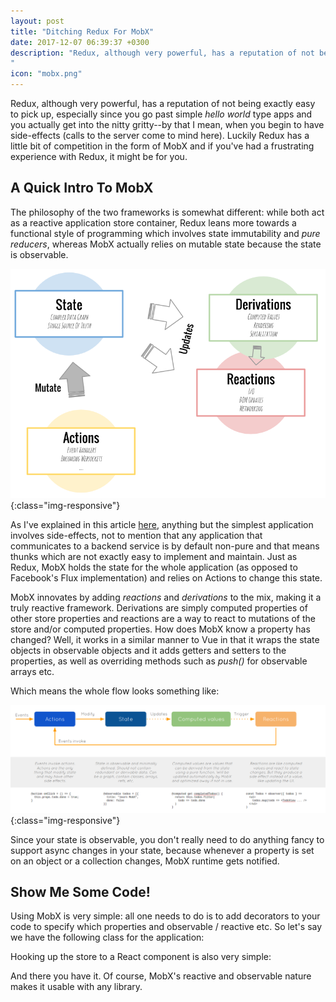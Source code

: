 ```yaml
---
layout: post
title: "Ditching Redux For MobX"
date: 2017-12-07 06:39:37 +0300
description: "Redux, although very powerful, has a reputation of not being exactly easy to pick up, especially since you go past simple *hello world* type apps and you actually get into the nitty gritty-by that I mean, when you begin to have side-effects (calls to the server come to mind here).
"
icon: "mobx.png"
---
```

Redux, although very powerful, has a reputation of not being exactly easy to pick up, especially since you go past simple *hello world* type apps and you actually get into the nitty gritty--by that I mean, when you begin to have side-effects (calls to the server come to mind here). Luckily Redux has a little bit of competition in the form of MobX and if you've had a frustrating experience with Redux, it might be for you.

## A Quick Intro To MobX
The philosophy of the two frameworks is somewhat different: while both act as a reactive application store container, Redux leans more towards a functional style of programming which involves state immutability and *pure reducers*, whereas MobX actually relies on mutable state because the state is observable.

![mobx-overview](/images/mobx-overview.png){:class="img-responsive"}

As I've explained in this article [here](/redux-async-flow), anything but the simplest application involves side-effects, not to mention that any application that communicates to a backend service is by default non-pure and that means thunks which are not exactly easy to implement and maintain. Just as Redux, MobX holds the state for the whole application (as opposed to Facebook's Flux implementation) and relies on Actions to change this state.

MobX innovates by adding *reactions* and *derivations* to the mix, making it a truly reactive framework. Derivations are simply computed properties of other store properties and reactions are a way to react to mutations of the store and/or computed properties. How does MobX know a property has changed? Well, it works in a similar manner to Vue in that it wraps the state objects in observable objects and it adds getters and setters to the properties, as well as overriding methods such as *push()* for observable arrays etc.

Which means the whole flow looks something like:

![mobx-flow](/images/mobx-flow.png){:class="img-responsive"}

Since your state is observable, you don't really need to do anything fancy to support async changes in your state, because whenever a property is set on an object or a collection changes, MobX runtime gets notified.

## Show Me Some Code!
Using MobX is very simple: all one needs to do is to add decorators to your code to specify which properties and observable / reactive etc. So let's say we have the following class for the application:

<script src="https://gist.github.com/toaderflorin/cb14fbb06c7d89a5a9d1ed31b815b76c.js"></script>

Hooking up the store to a React component is also very simple:

<script src="https://gist.github.com/toaderflorin/5beba93b2e280b3422c2f0c5d87184e7.js"></script>

And there you have it. Of course, MobX's reactive and observable nature makes it usable with any library.
